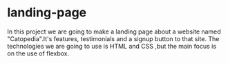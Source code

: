 # landing-page

In this project we are going to make a landing page about a website named "Catopedia".It's features, testimonials and a signup button to that site. The technologies we are going to use is HTML and CSS ,but the main focus is on the use of flexbox.
